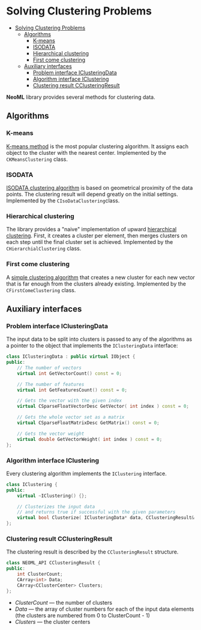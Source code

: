 # Solving Clustering Problems

<!-- TOC -->

- [Solving Clustering Problems](#solving-clustering-problems)
	- [Algorithms](#algorithms)
		- [K-means](#k-means)
		- [ISODATA](#ISODATA)
		- [Hierarchical clustering](#hierarchical-clustering)
		- [First come clustering](#first-come-clustering)
	- [Auxiliary interfaces](#auxiliary-interfaces)
		- [Problem interface IClusteringData](#problem-interface-iclusteringdata)
		- [Algorithm interface IClustering](#algorithm-interface-iclustering)
		- [Clustering result CClusteringResult](#clustering-result-cclusteringresult)

<!-- /TOC -->

**NeoML** library provides several methods for clustering data.

## Algorithms

### K-means

[K-means method](kMeans.md) is the most popular clustering algorithm. It assigns each object to the cluster with the nearest center. Implemented by the `CKMeansClustering` class.

### ISODATA

[ISODATA clustering algorithm](ISODATA.md) is based on geometrical proximity of the data points. The clustering result will depend greatly on the initial settings. Implemented by the `CIsoDataClustering`class.

### Hierarchical clustering

The library provides a "naive" implementation of upward [hierarchical clustering](Hierarchical.md). First, it creates a cluster per element, then merges clusters on each step until the final cluster set is achieved. Implemented by the `CHierarchialClustering` class.

### First come clustering

A [simple clustering algorithm](FirstCome.md) that creates a new cluster for each new vector that is far enough from the clusters already existing. Implemented by the `CFirstComeClustering` class.

## Auxiliary interfaces

### Problem interface IClusteringData

The input data to be split into clusters is passed to any of the algorithms as a pointer to the object that implements the `IClusteringData` interface:

```c++
class IClusteringData : public virtual IObject {
public:
	// The number of vectors
	virtual int GetVectorCount() const = 0;

	// The number of features
	virtual int GetFeaturesCount() const = 0;

	// Gets the vector with the given index
	virtual CSparseFloatVectorDesc GetVector( int index ) const = 0;

	// Gets the whole vector set as a matrix
	virtual CSparseFloatMatrixDesc GetMatrix() const = 0;

	// Gets the vector weight
	virtual double GetVectorWeight( int index ) const = 0;
};
```

### Algorithm interface IClustering

Every clustering algorithm implements the `IClustering` interface.

```c++
class IClustering {
public:
	virtual ~IClustering() {};

	// Clusterizes the input data 
	// and returns true if successful with the given parameters
	virtual bool Clusterize( IClusteringData* data, CClusteringResult& result ) = 0;
};
```

### Clustering result CClusteringResult

The clustering result is described by the `CClusteringResult` structure.

```c++
class NEOML_API CClusteringResult {
public:
	int ClusterCount;
	CArray<int> Data;
	CArray<CClusterCenter> Clusters;
};
```

- *ClusterCount* — the number of clusters
- *Data* — the array of cluster numbers for each of the input data elements (the clusters are numbered from 0 to ClusterCount - 1)
- *Clusters* — the cluster centers
